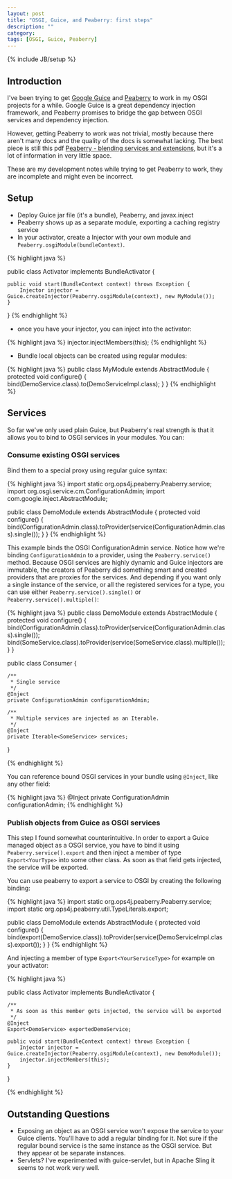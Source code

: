 ```yaml
---
layout: post
title: "OSGI, Guice, and Peaberry: first steps"
description: ""
category: 
tags: [OSGI, Guice, Peaberry]
---
```

{% include JB/setup %}

## Introduction

I've been trying to get [Google Guice](https://code.google.com/p/google-guice/) and [Peaberry](https://code.google.com/p/peaberry/) to work in my OSGI projects for a while. Google Guice is a great dependency injection framework, and Peaberry promises to bridge the gap between OSGI services and dependency injection. 

However, getting Peaberry to work was not trivial, mostly because there aren't many docs and the quality of the docs is somewhat lacking. The best piece is still this pdf [Peaberry - blending services and extensions](https://code.google.com/p/peaberry/downloads/detail?name=peaberry%20-%20blending%20services%20and%20extensions.pdf), but it's a lot of information in very little space. 

These are my development notes while trying to get Peaberry to work, they are incomplete and might even be incorrect. 

## Setup

* Deploy Guice jar file (it's a bundle), Peaberry, and javax.inject
* Peaberry shows up as a separate module, exporting a caching registry service
* In your activator, create a Injector with your own module and ``Peaberry.osgiModule(bundleContext)``.

{% highlight java %}

public class Activator implements BundleActivator {

	public void start(BundleContext context) throws Exception {
		Injector injector = Guice.createInjector(Peaberry.osgiModule(context), new MyModule());
	}

}
{% endhighlight %}

* once you have your injector, you can inject into the activator:

{% highlight java %}
		injector.injectMembers(this);
{% endhighlight %}

* Bundle local objects can be created using regular modules:

{% highlight java %}
public class MyModule extends AbstractModule {
	protected void configure() {
		bind(DemoService.class).to(DemoServiceImpl.class);
	}
}
{% endhighlight %}

## Services

So far we've only used plain Guice, but Peaberry's real strength is that it allows you to bind to OSGI services in your modules. You can: 

### Consume existing OSGI services

Bind them to a special proxy using regular guice syntax:

{% highlight java %}
import static org.ops4j.peaberry.Peaberry.service;
import org.osgi.service.cm.ConfigurationAdmin;
import com.google.inject.AbstractModule;

public class DemoModule extends AbstractModule {
	protected void configure() {
		bind(ConfigurationAdmin.class).toProvider(service(ConfigurationAdmin.class).single());
	}
}
{% endhighlight %}

This example binds the OSGI ConfigurationAdmin service. Notice how we're binding ``ConfigurationAdmin`` to a provider, using the ``Peaberry.service()`` method. Because OSGI services are highly dynamic and Guice injectors are immutable, the creators of Peaberry did something smart and created providers that are proxies for the services. And depending if you want only a single instance of the service, or all the registered services for a type, you can use either ``Peaberry.service().single()`` or ``Peaberry.service().multiple()``:

{% highlight java %}
public class DemoModule extends AbstractModule {
	protected void configure() {
		bind(ConfigurationAdmin.class).toProvider(service(ConfigurationAdmin.class).single());
		bind(SomeService.class).toProvider(service(SomeService.class).multiple());
	}
}

public class Consumer {
	
	/**
	 * Single service
	 */
	@Inject
	private ConfigurationAdmin configurationAdmin; 

	/**
	 * Multiple services are injected as an Iterable.
	 */
	@Inject
	private Iterable<SomeService> services;
}

{% endhighlight %}

You can reference bound OSGI services in your bundle using ``@Inject``, like any other field:

{% highlight java %}
	@Inject
	private ConfigurationAdmin configurationAdmin;
{% endhighlight %}

### Publish objects from Guice as OSGI services
This step I found somewhat counterintuitive. In order to export a Guice managed object as a OSGI service, you have to bind it using ``Peaberry.service().export`` and then inject a member of type ``Export<YourType>`` into some other class. As soon as that field gets injected, the service will be exported. 

You can use peaberry to export a service to OSGI by creating the following binding:

{% highlight java %}
import static org.ops4j.peaberry.Peaberry.service;
import static org.ops4j.peaberry.util.TypeLiterals.export;

public class DemoModule extends AbstractModule {
	protected void configure() {
		bind(export(DemoService.class)).toProvider(service(DemoServiceImpl.class).export());
	}
}
{% endhighlight %}

And injecting a member of type ``Export<YourServiceType>`` for example on your activator:

{% highlight java %}

public class Activator implements BundleActivator {

	/**
	 * As soon as this member gets injected, the service will be exported
	 */
	@Inject
	Export<DemoService> exportedDemoService;

	public void start(BundleContext context) throws Exception {
		Injector injector = Guice.createInjector(Peaberry.osgiModule(context), new DemoModule());
		injector.injectMembers(this);
	}
}

{% endhighlight %}


## Outstanding Questions

* Exposing an object as an OSGI service won't expose the service to your Guice clients. You'll have to add a regular binding for it. Not sure if the regular bound service is the same instance as the OSGI service. But they appear ot be separate instances. 
* Servlets? I've experimented with guice-servlet, but in Apache Sling it seems to not work very well. 

